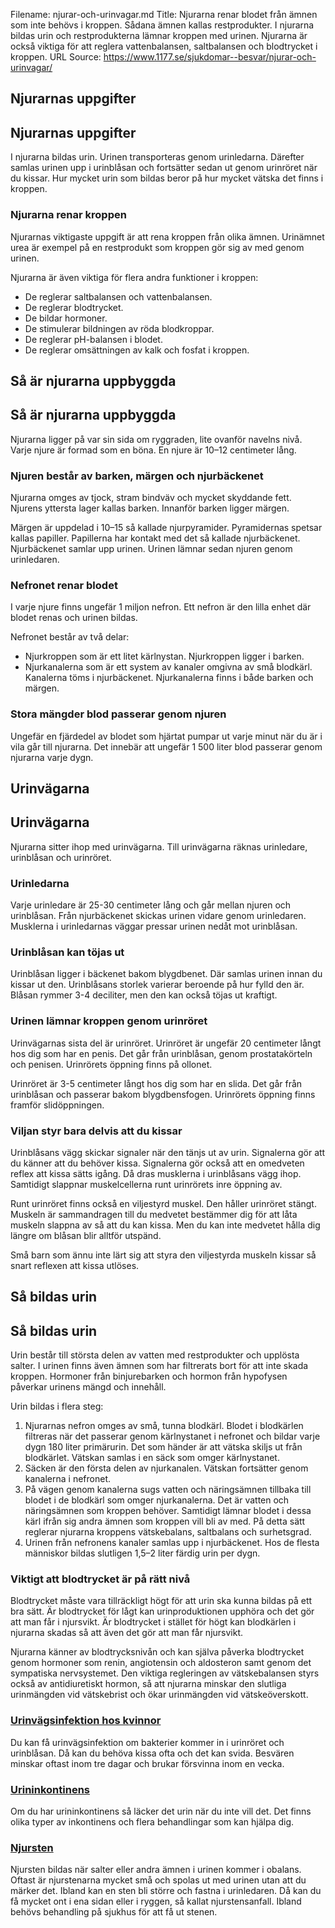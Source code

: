 Filename: njurar-och-urinvagar.md
Title: Njurarna renar blodet från ämnen som inte behövs i kroppen. Sådana ämnen kallas restprodukter. I njurarna bildas urin och restprodukterna lämnar kroppen med urinen. Njurarna är också viktiga för att reglera vattenbalansen, saltbalansen och blodtrycket i kroppen.
URL Source: https://www.1177.se/sjukdomar--besvar/njurar-och-urinvagar/

Njurarnas uppgifter
-------------------

Njurarnas uppgifter
-------------------

I njurarna bildas urin. Urinen transporteras genom urinledarna. Därefter samlas urinen upp i urinblåsan och fortsätter sedan ut genom urinröret när du kissar. Hur mycket urin som bildas beror på hur mycket vätska det finns i kroppen.

### Njurarna renar kroppen

Njurarnas viktigaste uppgift är att rena kroppen från olika ämnen. Urinämnet urea är exempel på en restprodukt som kroppen gör sig av med genom urinen.

Njurarna är även viktiga för flera andra funktioner i kroppen:

*   De reglerar saltbalansen och vattenbalansen.
*   De reglerar blodtrycket.
*   De bildar hormoner.
*   De stimulerar bildningen av röda blodkroppar.
*   De reglerar pH-balansen i blodet.
*   De reglerar omsättningen av kalk och fosfat i kroppen.

Så är njurarna uppbyggda
------------------------

Så är njurarna uppbyggda
------------------------

Njurarna ligger på var sin sida om ryggraden, lite ovanför navelns nivå. Varje njure är formad som en böna. En njure är 10–12 centimeter lång.

### Njuren består av barken, märgen och njurbäckenet

Njurarna omges av tjock, stram bindväv och mycket skyddande fett. Njurens yttersta lager kallas barken. Innanför barken ligger märgen.

Märgen är uppdelad i 10–15 så kallade njurpyramider. Pyramidernas spetsar kallas papiller. Papillerna har kontakt med det så kallade njurbäckenet. Njurbäckenet samlar upp urinen. Urinen lämnar sedan njuren genom urinledaren.

### Nefronet renar blodet

I varje njure finns ungefär 1 miljon nefron. Ett nefron är den lilla enhet där blodet renas och urinen bildas.

Nefronet består av två delar:

*   Njurkroppen som är ett litet kärlnystan. Njurkroppen ligger i barken.
*   Njurkanalerna som är ett system av kanaler omgivna av små blodkärl. Kanalerna töms i njurbäckenet. Njurkanalerna finns i både barken och märgen.

### Stora mängder blod passerar genom njuren

Ungefär en fjärdedel av blodet som hjärtat pumpar ut varje minut när du är i vila går till njurarna. Det innebär att ungefär 1 500 liter blod passerar genom njurarna varje dygn.

Urinvägarna
-----------

Urinvägarna
-----------

Njurarna sitter ihop med urinvägarna. Till urinvägarna räknas urinledare, urinblåsan och urinröret.

### Urinledarna

Varje urinledare är 25-30 centimeter lång och går mellan njuren och urinblåsan. Från njurbäckenet skickas urinen vidare genom urinledaren. Musklerna i urinledarnas väggar pressar urinen nedåt mot urinblåsan.

### Urinblåsan kan töjas ut

Urinblåsan ligger i bäckenet bakom blygdbenet. Där samlas urinen innan du kissar ut den. Urinblåsans storlek varierar beroende på hur fylld den är. Blåsan rymmer 3-4 deciliter, men den kan också töjas ut kraftigt.

### Urinen lämnar kroppen genom urinröret

Urinvägarnas sista del är urinröret. Urinröret är ungefär 20 centimeter långt hos dig som har en penis. Det går från urinblåsan, genom prostatakörteln och penisen. Urinrörets öppning finns på ollonet.

Urinröret är 3-5 centimeter långt hos dig som har en slida. Det går från urinblåsan och passerar bakom blygdbensfogen. Urinrörets öppning finns framför slidöppningen.

### Viljan styr bara delvis att du kissar

Urinblåsans vägg skickar signaler när den tänjs ut av urin. Signalerna gör att du känner att du behöver kissa. Signalerna gör också att en omedveten reflex att kissa sätts igång. Då dras musklerna i urinblåsans vägg ihop. Samtidigt slappnar muskelcellerna runt urinrörets inre öppning av.

Runt urinröret finns också en viljestyrd muskel. Den håller urinröret stängt. Muskeln är sammandragen till du medvetet bestämmer dig för att låta muskeln slappna av så att du kan kissa. Men du kan inte medvetet hålla dig längre om blåsan blir alltför utspänd.

Små barn som ännu inte lärt sig att styra den viljestyrda muskeln kissar så snart reflexen att kissa utlöses.

Så bildas urin
--------------

Så bildas urin
--------------

Urin består till största delen av vatten med restprodukter och upplösta salter. I urinen finns även ämnen som har filtrerats bort för att inte skada kroppen. Hormoner från binjurebarken och hormon från hypofysen påverkar urinens mängd och innehåll.

Urin bildas i flera steg:

1.  Njurarnas nefron omges av små, tunna blodkärl. Blodet i blodkärlen filtreras när det passerar genom kärlnystanet i nefronet och bildar varje dygn 180 liter primärurin. Det som händer är att vätska skiljs ut från blodkärlet. Vätskan samlas i en säck som omger kärlnystanet.
2.  Säcken är den första delen av njurkanalen. Vätskan fortsätter genom kanalerna i nefronet.
3.  På vägen genom kanalerna sugs vatten och näringsämnen tillbaka till blodet i de blodkärl som omger njurkanalerna. Det är vatten och näringsämnen som kroppen behöver. Samtidigt lämnar blodet i dessa kärl ifrån sig andra ämnen som kroppen vill bli av med. På detta sätt reglerar njurarna kroppens vätskebalans, saltbalans och surhetsgrad.
4.  Urinen från nefronens kanaler samlas upp i njurbäckenet. Hos de flesta människor bildas slutligen 1,5–2 liter färdig urin per dygn.

### Viktigt att blodtrycket är på rätt nivå

Blodtrycket måste vara tillräckligt högt för att urin ska kunna bildas på ett bra sätt. Är blodtrycket för lågt kan urinproduktionen upphöra och det gör att man får i njursvikt. Är blodtrycket i stället för högt kan blodkärlen i njurarna skadas så att även det gör att man får njursvikt.

Njurarna känner av blodtrycksnivån och kan själva påverka blodtrycket genom hormoner som renin, angiotensin och aldosteron samt genom det sympatiska nervsystemet. Den viktiga regleringen av vätskebalansen styrs också av antidiuretiskt hormon, så att njurarna minskar den slutliga urinmängden vid vätskebrist och ökar urinmängden vid vätskeöverskott.

### [Urinvägsinfektion hos kvinnor](https://www.1177.se/sjukdomar--besvar/njurar-och-urinvagar/infektioner-i-njurar-och-urinvagar/urinvagsinfektion-hos-kvinnor/)

Du kan få urinvägsinfektion om bakterier kommer in i urinröret och urinblåsan. Då kan du behöva kissa ofta och det kan svida. Besvären minskar oftast inom tre dagar och brukar försvinna inom en vecka.

### [Urininkontinens](https://www.1177.se/sjukdomar--besvar/njurar-och-urinvagar/urininkontinens/)

Om du har urininkontinens så läcker det urin när du inte vill det. Det finns olika typer av inkontinens och flera behandlingar som kan hjälpa dig.

### [Njursten](https://www.1177.se/sjukdomar--besvar/njurar-och-urinvagar/njursten/)

Njursten bildas när salter eller andra ämnen i urinen kommer i obalans. Oftast är njurstenarna mycket små och spolas ut med urinen utan att du märker det. Ibland kan en sten bli större och fastna i urinledaren. Då kan du få mycket ont i ena sidan eller i ryggen, så kallat njurstensanfall. Ibland behövs behandling på sjukhus för att få ut stenen.